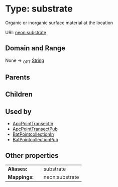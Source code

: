 
# Type: substrate


Organic or inorganic surface material at the location

URI: [neon:substrate](https://data.neonscience.org/substrate)


## Domain and Range

None ->  <sub>OPT</sub> [String](types/String.md)

## Parents


## Children


## Used by

 * [ApcPointTransectIn](ApcPointTransectIn.md)
 * [ApcPointTransectPub](ApcPointTransectPub.md)
 * [BatPointcollectionIn](BatPointcollectionIn.md)
 * [BatPointcollectionPub](BatPointcollectionPub.md)

## Other properties

|  |  |  |
| --- | --- | --- |
| **Aliases:** | | substrate |
| **Mappings:** | | neon:substrate |

